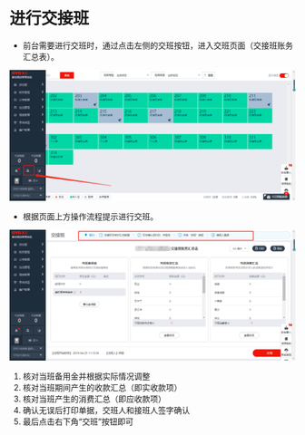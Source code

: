 # 进行交接班

* 前台需要进行交班时，通过点击左侧的交班按钮，进入交班页面（交接班账务汇总表）。

![](../../../.gitbook/assets/image%20%28932%29.png)

* 根据页面上方操作流程提示进行交班。

![](../../../.gitbook/assets/image%20%28649%29.png)

1. 核对当班备用金并根据实际情况调整
2. 核对当班期间产生的收款汇总（即实收款项）
3. 核对当班产生的消费汇总（即应收款项）
4. 确认无误后打印单据，交班人和接班人签字确认
5. 最后点击右下角“交班”按钮即可

